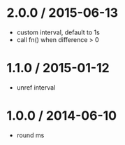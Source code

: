 
2.0.0 / 2015-06-13
==================

  * custom interval, default to 1s
  * call fn() when difference > 0

1.1.0 / 2015-01-12
==================

  * unref interval

1.0.0 / 2014-06-10
==================

 * round ms
